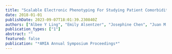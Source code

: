 ```yaml
---
title: "Scalable Electronic Phenotyping For Studying Patient Comorbidities"
date: 2018-01-01
publishDate: 2023-09-07T18:01:39.230840Z
authors: ["Albee Y Ling", "Emily Alsentzer", "Josephine Chen", "Juan M Banda", "Suzanne Tamang", "Evan Minty"]
publication_types: ["1"]
abstract: ""
featured: false
publication: "*AMIA Annual Symposium Proceedings*"
---
```


